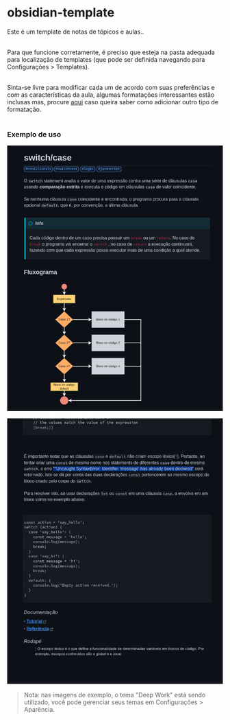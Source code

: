 # obsidian-template



Este é um template de notas de tópicos e aulas.. <br><br>



Para que funcione corretamente, é preciso que esteja na pasta adequada para localização de templates (que pode ser definida navegando para Configurações > Templates). <br> <br>



Sinta-se livre para modificar cada um de acordo com suas preferências e com as características da aula, algumas formatações interessantes estão inclusas mas, procure [aqui](https://help.obsidian.md/How+to/Format+your+notes) caso queira saber como adicionar outro tipo de formatação. <br><br>



### Exemplo de uso

![Tópico](/exemplos/topic-example1.png)

![Tópico](/exemplos/topic-example2.png)

>Nota: nas imagens de exemplo, o tema "Deep Work" está sendo utilizado, você pode gerenciar seus temas em Configurações > Aparência.

